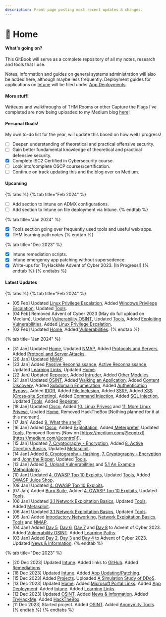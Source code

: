 ```yaml
---
description: Front page posting most recent updates & changes.
---
```


# 🏡 Home

#### What's going on?

This GitBook will serve as a complete repository of all my notes, research and tools that I use.&#x20;

Notes, information and guides on general systems administration will also be added here, although maybe less frequently. Deployment guides for applications on [Intune](intune/) will be filed under [App Deployments](intune/app-deployment.md).

#### More stuff!

Writeups and walkthroughs of THM Rooms or other Capture the Flags I've completed are now being uploaded to my Medium blog [here](https://medium.com/@contrxl)!

#### Personal Goals!

My own to-do list for the year, will update this based on how well I progress!

* [ ] Deepen understanding of theoretical and practical offensive security.
* [ ] Gain better fundamental knowledge of theoretical and practical defensive security.
* [x] Complete ISC2 Certified in Cybersecurity course.
* [ ] Look into/complete OSCP courses/certification.
* [ ] Continue on track updating this and the blog over on Medium.

#### Upcoming

{% tabs %}
{% tab title="Feb 2024" %}
* [ ] Add section to Intune on ADMX configurations.&#x20;
* [ ] Add section to Intune on file deployment via Intune.
{% endtab %}

{% tab title="Jan 2024" %}
* [x] Tools section going over frequently used tools and useful web apps.
* [x] THM learning path notes
{% endtab %}

{% tab title="Dec 2023" %}
* [x] Intune remediation scripts.
* [x] Intune emergency app patching without supersedence.
* [x] Write-ups for TryHackMe Advent of Cyber 2023. \[In Progress!]
{% endtab %}
{% endtabs %}

#### Latest Updates

{% tabs %}
{% tab title="Feb 2024" %}
* \[05 Feb] Updated [Linux Privilege Escalation](tryhackme/learning-paths/jr-penetration-tester/linux-privilege-escalation.md), Added [Windows Privilege Escalation](tryhackme/learning-paths/jr-penetration-tester/windows-privilege-escalation.md), Updated [Tools](tools/).
* \[04 Feb] Removed Advent of Cyber 2023 (May do full upload on Medium), Updated [Vulnerability OSINT](osint/vulnerability-osint.md), Updated [Tools](tools/), Added [Exploiting Vulnerabilities](tryhackme/learning-paths/jr-penetration-tester/exploiting-vulnerabilities.md), Added [Linux Privilege Escalation](tryhackme/learning-paths/jr-penetration-tester/linux-privilege-escalation.md).
* \[02 Feb] Updated [Home](./), Added [Vulnerabilities](tryhackme/learning-paths/jr-penetration-tester/vulnerabilities.md).
{% endtab %}

{% tab title="Jan 2024" %}
* \[31 Jan] Updated [Home](./), Updated [NMAP](tools/nmap.md), Added [Protocols and Servers](tryhackme/learning-paths/jr-penetration-tester/protocols-and-servers.md), Added [Protocol and Server Attacks](tryhackme/learning-paths/jr-penetration-tester/protocol-and-server-attacks.md).
* \[26 Jan] Updated [NMAP](tools/nmap.md).
* \[23 Jan] Added [Passive Reconnaissance](tryhackme/learning-paths/jr-penetration-tester/passive-reconnaissance.md), [Active Reconnaissance](tryhackme/learning-paths/jr-penetration-tester/active-reconnaissance.md), Updated [Learning Links](learning-links.md), Updated [Home](./).
* \[22 Jan] Updated [Repeater](tools/burp-suite/repeater.md), Added [Intruder](tools/burp-suite/intruder.md), Added [Other Modules](tools/burp-suite/other-modules.md).
* \[21 Jan] Updated [OSINT](osint/), Added [Walking an Application](tryhackme/learning-paths/jr-penetration-tester/walking-an-application.md), Added [Content Discovery](tryhackme/learning-paths/jr-penetration-tester/content-discovery.md), Added [Subdomain Enumeration](tryhackme/learning-paths/jr-penetration-tester/subdomain-enumeration.md), Added [Authentication Bypass](tryhackme/learning-paths/jr-penetration-tester/authentication-bypass.md), Added [IDOR](tryhackme/learning-paths/jr-penetration-tester/idor.md), Added [File Inclusion](tryhackme/learning-paths/jr-penetration-tester/file-inclusion.md), Added [SSRF](tryhackme/learning-paths/jr-penetration-tester/ssrf.md), Added [XSS (Cross-site Scripting)](tryhackme/learning-paths/jr-penetration-tester/xss-cross-site-scripting.md), Added [Command Injection](tryhackme/learning-paths/jr-penetration-tester/command-injection.md), Added [SQL Injection](tryhackme/learning-paths/jr-penetration-tester/sql-injection.md), Updated [Tools](tools/), Added [Repeater](tools/burp-suite/repeater.md).
* \[18 Jan] Updated [Cisco](cisco/), Added [10. Linux Privesc](tryhackme/learning-paths/complete-beginner/10.-linux-privesc.md) and [11. More Linux Privesc](tryhackme/learning-paths/complete-beginner/11.-more-linux-privesc.md), Upated [Home](./), Removed HackTheBox \[Nothing planned for it at this moment].
* \[17 Jan] Added [9. What the shell?](tryhackme/learning-paths/complete-beginner/9.-what-the-shell.md)
* \[16 Jan] Added [Cisco](cisco/), Added [Exploitation](tools/metasploit/exploitation.md), Added[ Meterpreter](tools/metasploit/meterpreter.md), Updated [Tools](tools/), Removed Rooms \[Now on [https://medium.com/@contrxl](https://medium.com/@contrxl)!].
* \[15 Jan] Updated [7. Cryptography - Encryption](tryhackme/learning-paths/complete-beginner/7.-cryptography-encryption.md), Added [8. Active Directory Basics](tryhackme/learning-paths/complete-beginner/8.-active-directory-basics.md), Updated [Metasploit](tools/metasploit/).
* \[14 Jan] Added [6. Cryptography - Hashing](tryhackme/learning-paths/complete-beginner/6.-cryptography-hashing.md), [7. Cryptography - Encryption](tryhackme/learning-paths/complete-beginner/7.-cryptography-encryption.md) and [John the Ripper](tools/john-the-ripper.md), Updated [Tools](tools/).
* \[13 Jan] Added [5. Upload Vulnerabilities](tryhackme/learning-paths/complete-beginner/5.-upload-vulnerabilities.md) and [5.1 An Example Methodology](tryhackme/learning-paths/complete-beginner/5.1-an-example-methodology.md).
* \[10 Jan] Updated [4. OWASP Top 10 Exploits](tryhackme/learning-paths/complete-beginner/4.-owasp-top-10-exploits.md), Updated [Tools](tools/), Added [OWASP Juice Shop](broken-reference).
* \[08 Jan] Updated [4. OWASP Top 10 Exploits](tryhackme/learning-paths/complete-beginner/4.-owasp-top-10-exploits.md).
* \[07 Jan] Added [Burp Suite](tools/burp-suite/), Added [4. OWASP Top 10 Exploits](tryhackme/learning-paths/complete-beginner/4.-owasp-top-10-exploits.md), Updated [Tools](tools/).
* \[06 Jan] Updated [3.1 Network Exploitation Basics](tryhackme/learning-paths/complete-beginner/3.1-network-exploitation-basics.md), Updated [Tools](tools/), Added [Metasploit](tools/metasploit/).
* \[06 Jan] Updated [3.1 Network Exploitation Basics](tryhackme/learning-paths/complete-beginner/3.1-network-exploitation-basics.md), Updated [Tools](tools/).
* \[05 Jan] Added [Introductory Networking](tryhackme/learning-paths/complete-beginner/3.-introductory-networking.md), [Network Exploitation Basics](tryhackme/learning-paths/complete-beginner/3.1-network-exploitation-basics.md), [Tools](tools/) and [NMAP](tools/nmap.md).
* \[04 Jan] Added [Day 5](broken-reference), [Day 6](broken-reference), [Day 7](broken-reference) and [Day 8](broken-reference) to Advent of Cyber 2023. Added [Vulnerability OSINT](osint/vulnerability-osint.md). Added [Learning Paths](tryhackme/learning-paths/).
* \[03 Jan] Added [Day 2](broken-reference), [Day 3](broken-reference) and [Day 4](broken-reference) to Advent of Cyber 2023. Updated [News & Information](news-and-information.md).
{% endtab %}

{% tab title="Dec 2023" %}
* \[20 Dec 2023] Updated [Intune](intune/). Added links to [GitHub](https://github.com/contrxl/central/tree/main). Added [Remediations](intune/remediations.md).
* \[18 Dec 2023] Updated [Intune](intune/). Added [App Updating/Patching](intune/app-updating-patching.md).
* \[15 Dec 2023] Added [Projects](projects/). Uploaded [A Simulation Study of DDoS](projects/a-simulation-study-of-ddos.md).
* \[13 Dec 2023] Updated [Home](./). Added [Microsoft Portal Links](microsoft-portal-links.md). Added [App Deployment](intune/app-deployment.md). Added [Intune](intune/). Added [Learning Links](learning-links.md).
* \[12 Dec 2023] Updated [OSINT](osint/). Added [News & Information](news-and-information.md). Added [TryHackMe](tryhackme/). Added [HackTheBox](broken-reference).
* \[11 Dec 2023] Started project. Added [OSINT](osint/). Added [Anonymity Tools](anonymity-tools.md).
{% endtab %}
{% endtabs %}

